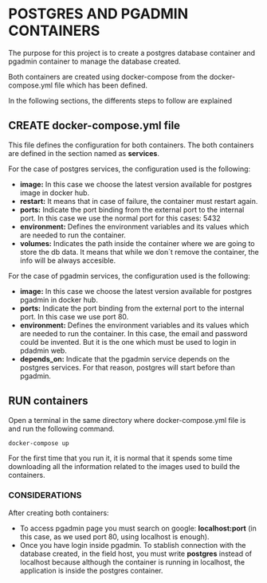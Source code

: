 # POSTGRES AND PGADMIN CONTAINERS

The purpose for this project is to create a postgres database container and pgadmin container to manage the database created.

Both containers are created using docker-compose from the docker-compose.yml file which has been defined.

In the following sections, the differents steps to follow are explained

## CREATE docker-compose.yml file

This file defines the configuration for both containers. The both containers are defined in the section named as **services**.

For the case of postgres services, the configuration used is the following:

- **image:** In this case we choose the latest version available for postgres image in docker hub.
- **restart:** It means that in case of failure, the container must restart again.
- **ports:** Indicate the port binding from the external port to the internal port. In this case we use the normal port for this cases: 5432
- **environment:** Defines the environment variables and its values which are needed to run the container.
- **volumes:** Indicates the path inside the container where we are going to store the db data. It means that while we don´t remove the container, the info will be always accesible.


For the case of pgadmin services, the configuration used is the following:

- **image:** In this case we choose the latest version available for postgres pgadmin in docker hub.
- **ports:** Indicate the port binding from the external port to the internal port. In this case we use port 80.
- **environment:** Defines the environment variables and its values which are needed to run the container. In this case, the email and password could be invented. But it is the one which must be used to login in pdadmin web.
- **depends_on:** Indicate that the pgadmin service depends on the postgres services. For that reason, postgres will start before than pgadmin.

## RUN containers

Open a terminal in the same directory where docker-compose.yml file is and run the following command.

```
docker-compose up
```

For the first time that you run it, it is normal that it spends some time downloading all the information related to the images used to build the containers.

### CONSIDERATIONS

After creating both containers:

- To access  pgadmin page you must search on google: **localhost:port** (in this case, as we used port 80, using localhost is enough).
- Once you have login inside pgadmin. To stablish connection with the database created, in the field host, you must write **postgres** instead of localhost because although the container is running in localhost, the application is inside the postgres container.